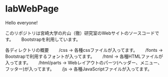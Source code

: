 # labWebPage
Hello everyone!

このリポジトリは宮崎大学の片山（徹）研究室のWebサイトのソースコードです。　　
Bootstrapを利用しています。　　

各ディレクトリの概要　　
/css -> 各種cssファイルが入ってます。　　
/fonts -> Bootstrapで利用するフォントが入ってます。　　
/html -> 各種HTMLファイルが入ってます。　　
/html/parts -> Webレイアウトのパーツ(ヘッダー、メニュー、フッター)が入ってます。　　
/js -> 各種JavaScriptファイルが入ってます。　　
